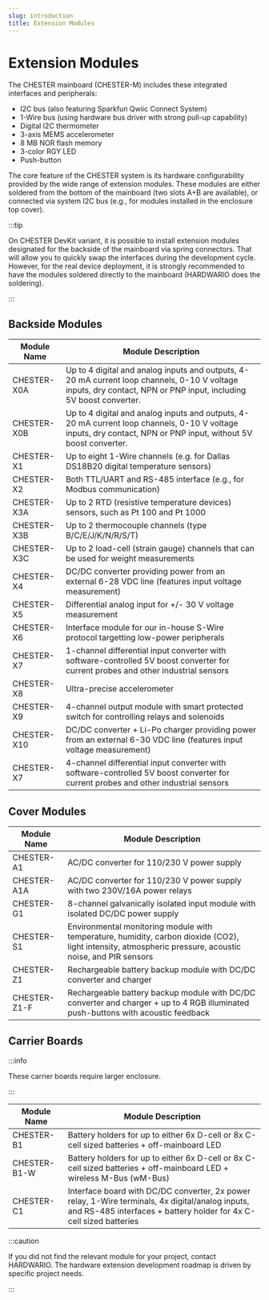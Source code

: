 ```yaml
---
slug: introduction
title: Extension Modules
---
```


# Extension Modules

The CHESTER mainboard (CHESTER-M) includes these integrated interfaces and peripherals:

* I2C bus (also featuring Sparkfun Qwiic Connect System)
* 1-Wire bus (using hardware bus driver with strong pull-up capability)
* Digital I2C thermometer
* 3-axis MEMS accelerometer
* 8 MB NOR flash memory
* 3-color RGY LED
* Push-button

The core feature of the CHESTER system is its hardware configurability provided by the wide range of extension modules. These modules are either soldered from the bottom of the mainboard (two slots A+B are available), or connected via system I2C bus (e.g., for modules installed in the enclosure top cover).

:::tip

On CHESTER DevKit variant, it is possible to install extension modules designated for the backside of the mainboard via spring connectors. That will allow you to quickly swap the interfaces during the development cycle. However, for the real device deployment, it is strongly recommended to have the modules soldered directly to the mainboard (HARDWARIO does the soldering).

:::

## Backside Modules

| Module Name   | Module Description                                                                                                                                                |
|---------------|-------------------------------------------------------------------------------------------------------------------------------------------------------------------|
| CHESTER-X0A   | Up to 4 digital and analog inputs and outputs, 4-20 mA current loop channels, 0-10 V voltage inputs, dry contact, NPN or PNP input, including 5V boost converter. |
| CHESTER-X0B   | Up to 4 digital and analog inputs and outputs, 4-20 mA current loop channels, 0-10 V voltage inputs, dry contact, NPN or PNP input, without 5V boost converter.   |
| CHESTER-X1    | Up to eight 1-Wire channels (e.g. for Dallas DS18B20 digital temperature sensors)                                                                                 |
| CHESTER-X2    | Both TTL/UART and RS-485 interface (e.g., for Modbus communication)                                                                                               |
| CHESTER-X3A   | Up to 2 RTD (resistive temperature devices) sensors, such as Pt 100 and Pt 1000                                                                                   |
| CHESTER-X3B   | Up to 2 thermocouple channels (type B/C/E/J/K/N/R/S/T)                                                                                                            |
| CHESTER-X3C   | Up to 2 load-cell (strain gauge) channels that can be used for weight measurements                                                                                |
| CHESTER-X4    | DC/DC converter providing power from an external 6-28 VDC line (features input voltage measurement)                                                               |
| CHESTER-X5    | Differential analog input for +/- 30 V voltage measurement                                                                                                        |
| CHESTER-X6    | Interface module for our in-house S-Wire protocol targetting low-power peripherals                                                                                |
| CHESTER-X7    | 1-channel differential input converter with software-controlled 5V boost converter for current probes and other industrial sensors                                |
| CHESTER-X8    | Ultra-precise accelerometer                                                                                                                                       |
| CHESTER-X9    | 4-channel output module with smart protected switch for controlling relays and solenoids                                                                          |
| CHESTER-X10   | DC/DC converter + Li-Po charger providing power from an external 6-30 VDC line (features input voltage measurement)                                               |
| CHESTER-X7    | 4-channel differential input converter with software-controlled 5V boost converter for current probes and other industrial sensors                                |

## Cover Modules

| Module Name   | Module Description                                                                                                                                       |
|---------------|----------------------------------------------------------------------------------------------------------------------------------------------------------|
| CHESTER-A1    | AC/DC converter for 110/230 V power supply                                                                                                               |
| CHESTER-A1A   | AC/DC converter for 110/230 V power supply with two 230V/16A power relays                                                                                |
| CHESTER-G1    | 8-channel galvanically isolated input module with isolated DC/DC power supply                                                                            |
| CHESTER-S1    | Environmental monitoring module with temperature, humidity, carbon dioxide (CO2), light intensity, atmospheric pressure, acoustic noise, and PIR sensors |
| CHESTER-Z1    | Rechargeable battery backup module with DC/DC converter and charger                                                                                      |
| CHESTER-Z1-F  | Rechargeable battery backup module with DC/DC converter and charger + up to 4 RGB illuminated push-buttons with acoustic feedback                        |

## Carrier Boards

:::info

These carrier boards require larger enclosure.

:::

| Module Name   | Module Description                                                                                                                                                     |
|---------------|------------------------------------------------------------------------------------------------------------------------------------------------------------------------|
| CHESTER-B1    | Battery holders for up to either 6x D-cell or 8x C-cell sized batteries + off-mainboard LED                                                                            |
| CHESTER-B1-W  | Battery holders for up to either 6x D-cell or 8x C-cell sized batteries + off-mainboard LED + wireless M-Bus (wM-Bus)                                                  |
| CHESTER-C1    | Interface board with DC/DC converter, 2x power relay, 1-Wire terminals, 4x digital/analog inputs, and RS-485 interfaces + battery holder for 4x C-cell sized batteries |

:::caution

If you did not find the relevant module for your project, contact HARDWARIO. The hardware extension development roadmap is driven by specific project needs.

:::
